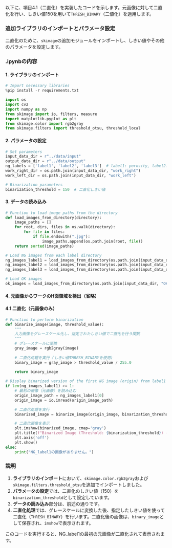 以下に、項目4.1（二直化）を実装したコードを示します。元画像に対して二直化を行い、しきい値150を用いて`THRESH_BINARY`（二値化）を適用します。

### 追加ライブラリのインポートとパラメータ設定
二直化のために、`skimage`の追加モジュールをインポートし、しきい値やその他のパラメータを設定します。

### .ipynbの内容

#### 1. ライブラリのインポート
```python
# Import necessary libraries
%pip install -r requirements.txt

import os
import cv2
import numpy as np
from skimage import io, filters, measure
import matplotlib.pyplot as plt
from skimage.color import rgb2gray
from skimage.filters import threshold_otsu, threshold_local
```

#### 2. パラメータの設定
```python
# Set parameters
input_data_dir = r"../data/input"
output_data_dir = r"../data/output"
ng_labels = ['label1', 'label2', 'label3']  # label1: porosity, label2: dents, label3: cracks (亀裂)
work_right_dir = os.path.join(input_data_dir, "work_right")
work_left_dir = os.path.join(input_data_dir, "work_left")

# Binarization parameters
binarization_threshold = 150  # 二直化しきい値
```

#### 3. データの読み込み
```python
# Function to load image paths from the directory
def load_images_from_directory(directory):
    image_paths = []
    for root, dirs, files in os.walk(directory):
        for file in files:
            if file.endswith(".jpg"):
                image_paths.append(os.path.join(root, file))
    return sorted(image_paths)

# Load NG images from each label directory
ng_images_label1 = load_images_from_directory(os.path.join(input_data_dir, "NG", "label1"))
ng_images_label2 = load_images_from_directory(os.path.join(input_data_dir, "NG", "label2"))
ng_images_label3 = load_images_from_directory(os.path.join(input_data_dir, "NG", "label3"))

# Load OK images
ok_images = load_images_from_directory(os.path.join(input_data_dir, "OK"))
```

#### 4. 元画像からワークのH面領域を検出（省略）

#### 4.1 二直化（元画像のみ）
```python
# Function to perform binarization
def binarize_image(image, threshold_value):
    """
    入力画像をグレースケール化し、指定されたしきい値で二直化を行う関数
    """
    # グレースケールに変換
    gray_image = rgb2gray(image)
    
    # 二直化処理を実行 (しきい値THRESH_BINARYを使用)
    binary_image = gray_image > threshold_value / 255.0
    
    return binary_image

# Display binarized version of the first NG image (origin) from label1
if len(ng_images_label1) >= 1:
    # 最初の画像（元画像）を読み込む
    origin_image_path = ng_images_label1[0]
    origin_image = io.imread(origin_image_path)

    # 二直化処理を実行
    binarized_image = binarize_image(origin_image, binarization_threshold)

    # 二直化画像を表示
    plt.imshow(binarized_image, cmap='gray')
    plt.title(f"Binarized Image (Threshold: {binarization_threshold}) - {os.path.basename(origin_image_path)}")
    plt.axis('off')
    plt.show()
else:
    print("NG_label1の画像がありません。")
```

### 説明
1. **ライブラリのインポート**において、`skimage.color.rgb2gray`および`skimage.filters.threshold_otsu`を追加でインポートしました。
2. **パラメータの設定**では、二直化のしきい値（150）を`binarization_threshold`として設定しています。
3. **データの読み込み**部分は、前述の通りです。
4. **二直化処理**では、グレースケールに変換した後、指定したしきい値を使って二直化（`THRESH_BINARY`）を行います。二直化後の画像は、`binary_image`として保存され、`imshow`で表示されます。

このコードを実行すると、NG_label1の最初の元画像が二直化されて表示されます。
